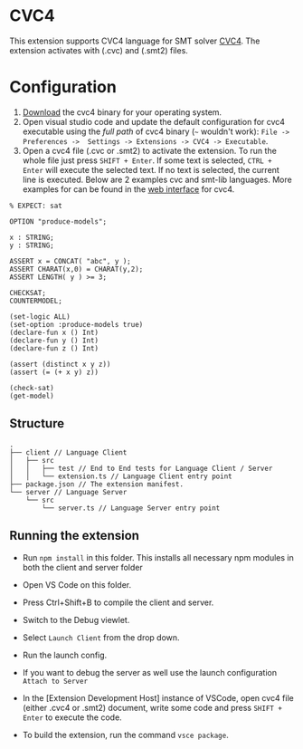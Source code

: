 # CVC4

This extension supports CVC4 language for SMT solver [CVC4](http://cvc4.cs.stanford.edu/web/). The extension activates with (.cvc) and (.smt2) files. 

# Configuration

1. [Download](http://cvc4.cs.stanford.edu/downloads/) the cvc4 binary for your operating system.
2. Open visual studio code and update the default configuration for cvc4 executable using the *full path* of cvc4 binary (`~` wouldn't work): `File -> Preferences ->  Settings -> Extensions -> CVC4 -> Executable`. 
3. Open a cvc4 file (.cvc or .smt2) to activate the extension. To run the whole file just press `SHIFT + Enter`. If some text is selected, `CTRL + Enter` will execute the selected text. If no text is selected, the current line is executed. Below are 2 examples cvc and smt-lib languages.  More examples for can be found in the [web interface](http://kind.cs.uiowa.edu:8080/cvc-app) for cvc4. 

 ```
 % EXPECT: sat

OPTION "produce-models";

x : STRING;
y : STRING;

ASSERT x = CONCAT( "abc", y );
ASSERT CHARAT(x,0) = CHARAT(y,2);
ASSERT LENGTH( y ) >= 3;

CHECKSAT;
COUNTERMODEL;
 ```

```
(set-logic ALL)
(set-option :produce-models true)
(declare-fun x () Int)
(declare-fun y () Int)
(declare-fun z () Int)

(assert (distinct x y z))
(assert (= (+ x y) z))

(check-sat)
(get-model)
 ```

## Structure

```
.
├── client // Language Client
│   ├── src
│   │   ├── test // End to End tests for Language Client / Server
│   │   └── extension.ts // Language Client entry point
├── package.json // The extension manifest.
└── server // Language Server
    └── src
        └── server.ts // Language Server entry point
```

## Running the extension

- Run `npm install` in this folder. This installs all necessary npm modules in both the client and server folder
- Open VS Code on this folder.
- Press Ctrl+Shift+B to compile the client and server.
- Switch to the Debug viewlet.
- Select `Launch Client` from the drop down.
- Run the launch config.
- If you want to debug the server as well use the launch configuration `Attach to Server`
- In the [Extension Development Host] instance of VSCode, open cvc4 file (either .cvc4 or .smt2) document, write some code and press `SHIFT + Enter` to execute the code. 

- To build the extension, run the command `vsce package`.
